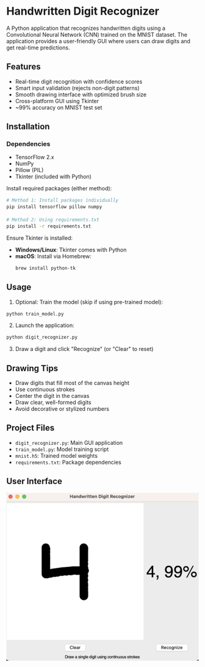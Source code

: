 # Handwritten Digit Recognizer

A Python application that recognizes handwritten digits using a Convolutional Neural Network (CNN) trained on the MNIST dataset. The application provides a user-friendly GUI where users can draw digits and get real-time predictions.

## Features
- Real-time digit recognition with confidence scores
- Smart input validation (rejects non-digit patterns)
- Smooth drawing interface with optimized brush size
- Cross-platform GUI using Tkinter
- ~99% accuracy on MNIST test set

## Installation
### Dependencies
- TensorFlow 2.x
- NumPy
- Pillow (PIL)
- Tkinter (included with Python)

Install required packages (either method):
```bash
# Method 1: Install packages individually
pip install tensorflow pillow numpy

# Method 2: Using requirements.txt
pip install -r requirements.txt
```

Ensure Tkinter is installed:
- **Windows/Linux**: Tkinter comes with Python
- **macOS**: Install via Homebrew:
  ```bash
  brew install python-tk
  ```

## Usage
1. Optional: Train the model (skip if using pre-trained model):
```bash
python train_model.py
```

2. Launch the application:
```bash
python digit_recognizer.py
```

3. Draw a digit and click "Recognize" (or "Clear" to reset)

## Drawing Tips
- Draw digits that fill most of the canvas height
- Use continuous strokes
- Center the digit in the canvas
- Draw clear, well-formed digits
- Avoid decorative or stylized numbers

## Project Files
- `digit_recognizer.py`: Main GUI application
- `train_model.py`: Model training script
- `mnist.h5`: Trained model weights
- `requirements.txt`: Package dependencies

## User Interface
![Digit Recognizer Interface](images/digit-recognizer.png)
